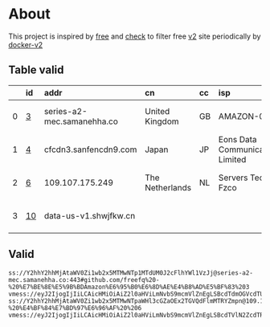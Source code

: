 
# About

This project is inspired by [free](https://github.com/freefq/free) and [check](https://github.com/yeahwu/check) to filter free [v2](https://github.com/v2fly/v2ray-core) site periodically by [docker-v2](https://hub.docker.com/r/v2ray/official)

    

## Table valid
|    | id                   | addr                       | cn              | cc   | isp                              | ip              | chatgpt          |
|---:|:---------------------|:---------------------------|:----------------|:-----|:---------------------------------|:----------------|:-----------------|
|  0 | [3](config/3.json)   | series-a2-mec.samanehha.co | United Kingdom  | GB   | AMAZON-02                        | 13.40.181.177   | Yes (Region: GB) |
|  1 | [4](config/4.json)   | cfcdn3.sanfencdn9.com      | Japan           | JP   | Eons Data Communications Limited | 38.207.152.143  | Yes (Region: US) |
|  2 | [6](config/6.json)   | 109.107.175.249            | The Netherlands | NL   | Servers Tech Fzco                | 109.107.175.249 | Yes (Region: NL) |
|  3 | [10](config/10.json) | data-us-v1.shwjfkw.cn      |                 |      |                                  | 104.249.174.138 | Yes (Region: US) |

## Valid
```
ss://Y2hhY2hhMjAtaWV0Zi1wb2x5MTMwNTp1MTdUM0J2cFlhYWl1VzJj@series-a2-mec.samanehha.co:443#github.com/freefq%20-%20%E7%BE%8E%E5%9B%BDAmazon%E6%95%B0%E6%8D%AE%E4%B8%AD%E5%BF%83%203
vmess://eyJ2IjogIjIiLCAicHMiOiAiZ2l0aHViLmNvbS9mcmVlZnEgLSBcdTdmOGVcdTU2ZmRDbG91ZEZsYXJlXHU1MTZjXHU1M2Y4Q0ROXHU4MjgyXHU3MGI5IDQiLCAiYWRkIjogImNmY2RuMy5zYW5mZW5jZG45LmNvbSIsICJwb3J0IjogMjA1MiwgImlkIjogImNkMmUwYmM3LWIyNWQtNGE5OS1iOGQ2LWE4MDU3MGRiOTk0YSIsICJhaWQiOiAwLCAic2N5IjogImF1dG8iLCAibmV0IjogIndzIiwgImhvc3QiOiAid3R5d3djcnpqcDUueW9mbmhrZmMueHl6IiwgInBhdGgiOiAiL3ZpZGVvLzlUZlZFeWt1IiwgInRscyI6ICIifQ==
ss://Y2hhY2hhMjAtaWV0Zi1wb2x5MTMwNTpaWHl3cGZaOEx2TGVQdFlmMTRYZmpn@109.107.175.249:1165#github.com/freefq%20-%20%E4%BF%84%E7%BD%97%E6%96%AF%20%206
vmess://eyJ2IjogIjIiLCAicHMiOiAiZ2l0aHViLmNvbS9mcmVlZnEgLSBcdTVlN2ZcdTRlMWNcdTc3MDFcdTc5ZmJcdTUyYTggMTAiLCAiYWRkIjogImRhdGEtdXMtdjEuc2h3amZrdy5jbiIsICJwb3J0IjogIjIwNDAxIiwgImFpZCI6IDAsICJzY3kiOiAiYXV0byIsICJuZXQiOiAid3MiLCAidHlwZSI6ICJub25lIiwgInRscyI6ICIiLCAiaWQiOiAiYjE0NzhlMjQtNDkxNi0zYWJlLThmMTctMTU5MzEwMTJlY2JlIiwgInNuaSI6ICIiLCAiaG9zdCI6ICJkYXRhLXVzLXYxLnNod2pma3cuY24iLCAicGF0aCI6ICIvZGViaWFuIn0=
```

